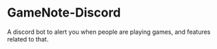 # GameNote-Discord
A discord bot to alert you when people are playing games, and features related to that.
